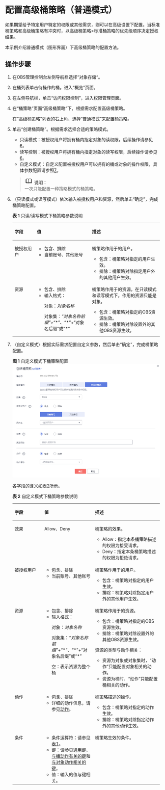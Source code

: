# 配置高级桶策略（普通模式）<a name="obs_03_0123"></a>

如果期望给予特定用户特定的权限或其他需求，则可以在高级设置下配置。当标准桶策略和高级桶策略有冲突时，以高级桶策略\>标准桶策略的优先级顺序决定授权结果。

本示例介绍普通模式（图形界面）下高级桶策略的配置方法。

## 操作步骤<a name="section1761505716442"></a>

1.  在OBS管理控制台左侧导航栏选择“对象存储“。
2.  在桶列表单击待操作的桶，进入“概览”页面。
3.  在左侧导航栏，单击“访问权限控制”，进入权限管理页面。
4.  在“桶策略”页面“高级桶策略”下，根据需求配置高级桶策略。

    在“高级桶策略”列表的右上角，选择“普通模式”来配置桶策略。

5.  单击“创建桶策略”。根据需求选择合适的策略模式。

    -   只读模式：被授权用户将拥有桶内指定对象的读权限，后续操作请参见[6](#li3552175452220)。
    -   读写控制：被授权用户将拥有桶内指定对象的读写权限，后续操作请参见[6](#li3552175452220)。
    -   自定义模式：自定义配置被授权用户可以拥有的桶或对象的操作权限，具体参数配置请参照[7](#li588503161565)。

    >![](public_sys-resources/icon-note.gif) **说明：**   
    >一次只能配置一种策略模式的桶策略。  

6.  <a name="li3552175452220"></a>（只读模式或读写模式）依次输入被授权用户和资源，然后单击“确定”，完成桶策略配置。

    **表 1**  只读/读写模式下桶策略参数说明

    <a name="table374341792315"></a>
    <table><thead align="left"><tr id="row27504174239"><th class="cellrowborder" valign="top" width="15.151515151515152%" id="mcps1.2.4.1.1"><p id="p107559176234"><a name="p107559176234"></a><a name="p107559176234"></a>字段</p>
    </th>
    <th class="cellrowborder" valign="top" width="37.37373737373738%" id="mcps1.2.4.1.2"><p id="p37601517192320"><a name="p37601517192320"></a><a name="p37601517192320"></a>值</p>
    </th>
    <th class="cellrowborder" valign="top" width="47.474747474747474%" id="mcps1.2.4.1.3"><p id="p1976317170239"><a name="p1976317170239"></a><a name="p1976317170239"></a>描述</p>
    </th>
    </tr>
    </thead>
    <tbody><tr id="row8783617122317"><td class="cellrowborder" valign="top" width="15.151515151515152%" headers="mcps1.2.4.1.1 "><p id="p478519172231"><a name="p478519172231"></a><a name="p478519172231"></a>被授权用户</p>
    </td>
    <td class="cellrowborder" valign="top" width="37.37373737373738%" headers="mcps1.2.4.1.2 "><a name="ul278810179232"></a><a name="ul278810179232"></a><ul id="ul278810179232"><li>包含、排除</li><li>当前账号、其他账号</li></ul>
    </td>
    <td class="cellrowborder" valign="top" width="47.474747474747474%" headers="mcps1.2.4.1.3 "><p id="p19808171717235"><a name="p19808171717235"></a><a name="p19808171717235"></a>桶策略作用于的用户。</p>
    <a name="ul20673512167"></a><a name="ul20673512167"></a><ul id="ul20673512167"><li>包含：桶策略对指定的用户生效。</li><li>排除：桶策略对除指定用户外的其他用户生效。</li></ul>
    </td>
    </tr>
    <tr id="row081741752319"><td class="cellrowborder" valign="top" width="15.151515151515152%" headers="mcps1.2.4.1.1 "><p id="p15821617102320"><a name="p15821617102320"></a><a name="p15821617102320"></a>资源</p>
    </td>
    <td class="cellrowborder" valign="top" width="37.37373737373738%" headers="mcps1.2.4.1.2 "><a name="ul2824151742319"></a><a name="ul2824151742319"></a><ul id="ul2824151742319"><li>包含、排除</li><li>输入格式：<p id="p12830717162315"><a name="p12830717162315"></a><a name="p12830717162315"></a>对象：<em id="i383261716237"><a name="i383261716237"></a><a name="i383261716237"></a>对象名称</em></p>
    <p id="p68341917112319"><a name="p68341917112319"></a><a name="p68341917112319"></a>对象集：<em id="i178352017182312"><a name="i178352017182312"></a><a name="i178352017182312"></a>“<em id="i14836141718236"><a name="i14836141718236"></a><a name="i14836141718236"></a>对象名称前缀</em>”+</em>“*”、“*”+“对象名后缀”或“*”</p>
    </li></ul>
    </td>
    <td class="cellrowborder" valign="top" width="47.474747474747474%" headers="mcps1.2.4.1.3 "><p id="p2084119170234"><a name="p2084119170234"></a><a name="p2084119170234"></a>桶策略作用于的资源。在只读模式和读写模式下，作用的资源只能是对象。</p>
    <a name="ul7274173411710"></a><a name="ul7274173411710"></a><ul id="ul7274173411710"><li>包含：桶策略对指定的<span id="ph18231025193512"><a name="ph18231025193512"></a><a name="ph18231025193512"></a>OBS</span>资源生效。</li><li>排除：桶策略对除设置外的其他<span id="ph1767954319189"><a name="ph1767954319189"></a><a name="ph1767954319189"></a>OBS</span>资源生效。</li></ul>
    </td>
    </tr>
    </tbody>
    </table>

7.  <a name="li588503161565"></a>（自定义模式）根据实际需求配置自定义参数，然后单击“确定”，完成桶策略配置。

    **图 1**  自定义模式下桶策略配置<a name="fig53211555145821"></a>  
    ![](figures/自定义模式下桶策略配置.png "自定义模式下桶策略配置")

    各字段的含义如[表2](#table25824246144542)所示。 

    **表 2**  自定义模式下桶策略参数说明

    <a name="table25824246144542"></a>
    <table><thead align="left"><tr id="row20874365144542"><th class="cellrowborder" valign="top" width="20.202020202020204%" id="mcps1.2.4.1.1"><p id="p13102027144542"><a name="p13102027144542"></a><a name="p13102027144542"></a>字段</p>
    </th>
    <th class="cellrowborder" valign="top" width="34.343434343434346%" id="mcps1.2.4.1.2"><p id="p171671754714"><a name="p171671754714"></a><a name="p171671754714"></a>值</p>
    </th>
    <th class="cellrowborder" valign="top" width="45.45454545454546%" id="mcps1.2.4.1.3"><p id="p54631241144542"><a name="p54631241144542"></a><a name="p54631241144542"></a>描述</p>
    </th>
    </tr>
    </thead>
    <tbody><tr id="row10774617144542"><td class="cellrowborder" valign="top" width="20.202020202020204%" headers="mcps1.2.4.1.1 "><p id="p328816144542"><a name="p328816144542"></a><a name="p328816144542"></a>效果</p>
    </td>
    <td class="cellrowborder" valign="top" width="34.343434343434346%" headers="mcps1.2.4.1.2 "><p id="p616717174717"><a name="p616717174717"></a><a name="p616717174717"></a>Allow、Deny</p>
    </td>
    <td class="cellrowborder" valign="top" width="45.45454545454546%" headers="mcps1.2.4.1.3 "><p id="p04354171543"><a name="p04354171543"></a><a name="p04354171543"></a>桶策略的效果。</p>
    <a name="ul1835191314190"></a><a name="ul1835191314190"></a><ul id="ul1835191314190"><li>Allow：指定本条桶策略描述的权限为接受请求。</li><li>Deny：指定本条桶策略描述的权限为拒绝请求。</li></ul>
    </td>
    </tr>
    <tr id="row46881427144542"><td class="cellrowborder" valign="top" width="20.202020202020204%" headers="mcps1.2.4.1.1 "><p id="p39299241144542"><a name="p39299241144542"></a><a name="p39299241144542"></a>被授权用户</p>
    </td>
    <td class="cellrowborder" valign="top" width="34.343434343434346%" headers="mcps1.2.4.1.2 "><a name="ul19561211185417"></a><a name="ul19561211185417"></a><ul id="ul19561211185417"><li>包含、排除</li><li>当前账号、其他账号</li></ul>
    </td>
    <td class="cellrowborder" valign="top" width="45.45454545454546%" headers="mcps1.2.4.1.3 "><p id="p243601717416"><a name="p243601717416"></a><a name="p243601717416"></a>桶策略作用于的用户。</p>
    <a name="ul101874512014"></a><a name="ul101874512014"></a><ul id="ul101874512014"><li>包含：桶策略对指定的用户生效。</li><li>排除：桶策略对除指定用户外的其他用户生效。</li></ul>
    </td>
    </tr>
    <tr id="row26311294144542"><td class="cellrowborder" valign="top" width="20.202020202020204%" headers="mcps1.2.4.1.1 "><p id="p50840088144542"><a name="p50840088144542"></a><a name="p50840088144542"></a>资源</p>
    </td>
    <td class="cellrowborder" valign="top" width="34.343434343434346%" headers="mcps1.2.4.1.2 "><a name="ul151711055754"></a><a name="ul151711055754"></a><ul id="ul151711055754"><li>包含、排除</li><li>输入格式：<p id="p13659113718819"><a name="p13659113718819"></a><a name="p13659113718819"></a>对象：<em id="i6492155010917"><a name="i6492155010917"></a><a name="i6492155010917"></a>对象名称</em></p>
    <p id="p47531246786"><a name="p47531246786"></a><a name="p47531246786"></a>对象集：<em id="i7391726162"><a name="i7391726162"></a><a name="i7391726162"></a>“<em id="i123262027121614"><a name="i123262027121614"></a><a name="i123262027121614"></a>对象名称前缀</em>”+</em>“*”、“*”+“对象名后缀”或“*”</p>
    <p id="p484811521683"><a name="p484811521683"></a><a name="p484811521683"></a>空：表示资源为整个桶</p>
    </li></ul>
    </td>
    <td class="cellrowborder" valign="top" width="45.45454545454546%" headers="mcps1.2.4.1.3 "><p id="p144361117943"><a name="p144361117943"></a><a name="p144361117943"></a>桶策略作用于的资源。</p>
    <a name="ul1243923162015"></a><a name="ul1243923162015"></a><ul id="ul1243923162015"><li>包含：桶策略对指定的<span id="ph584114442015"><a name="ph584114442015"></a><a name="ph584114442015"></a>OBS</span>资源生效。</li><li>排除：桶策略对除设置外的其他<span id="ph2894164642013"><a name="ph2894164642013"></a><a name="ph2894164642013"></a>OBS</span>资源生效。</li></ul>
    <p id="p24361917944"><a name="p24361917944"></a><a name="p24361917944"></a>资源的类型与动作相关：</p>
    <a name="ul1943618171341"></a><a name="ul1943618171341"></a><ul id="ul1943618171341"><li>资源为对象或对象集时，“动作”只能配置对象相关的动作。</li><li>资源为桶时，“动作”只能配置桶相关的动作。</li></ul>
    </td>
    </tr>
    <tr id="row461371117754"><td class="cellrowborder" valign="top" width="20.202020202020204%" headers="mcps1.2.4.1.1 "><p id="p420595051780"><a name="p420595051780"></a><a name="p420595051780"></a>动作</p>
    </td>
    <td class="cellrowborder" valign="top" width="34.343434343434346%" headers="mcps1.2.4.1.2 "><a name="ul732518295298"></a><a name="ul732518295298"></a><ul id="ul732518295298"><li>包含、排除</li><li>详细的动作信息，请参见<a href="动作.md">动作</a>。</li></ul>
    </td>
    <td class="cellrowborder" valign="top" width="45.45454545454546%" headers="mcps1.2.4.1.3 "><p id="p114369173413"><a name="p114369173413"></a><a name="p114369173413"></a>桶策略描述的操作。</p>
    <a name="ul172495822013"></a><a name="ul172495822013"></a><ul id="ul172495822013"><li>包含：桶策略对指定的动作生效。</li><li>排除：桶策略对除指定动作外的其他动作生效。</li></ul>
    </td>
    </tr>
    <tr id="row8998688144542"><td class="cellrowborder" valign="top" width="20.202020202020204%" headers="mcps1.2.4.1.1 "><p id="p57805116144542"><a name="p57805116144542"></a><a name="p57805116144542"></a>条件</p>
    </td>
    <td class="cellrowborder" valign="top" width="34.343434343434346%" headers="mcps1.2.4.1.2 "><a name="ul63480483323"></a><a name="ul63480483323"></a><ul id="ul63480483323"><li>条件运算符：请参见<a href="条件.md#table16670126115713">表1</a>。</li><li>键：请参见<a href="条件.md#table6707152645718">通用键</a>、<a href="条件.md#table1972610267573">与桶动作有关的键</a>和<a href="条件.md#table14742526145718">与对象动作相关的键</a>。</li><li>值：输入的值与键相关。</li></ul>
    </td>
    <td class="cellrowborder" valign="top" width="45.45454545454546%" headers="mcps1.2.4.1.3 "><p id="p34365171045"><a name="p34365171045"></a><a name="p34365171045"></a>桶策略生效的条件。</p>
    </td>
    </tr>
    </tbody>
    </table>


